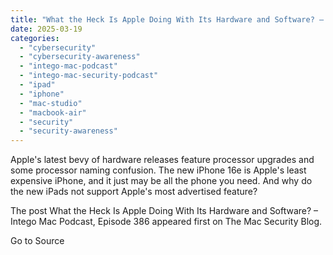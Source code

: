 ```yaml
---
title: "What the Heck Is Apple Doing With Its Hardware and Software? – Intego Mac Podcast, Episode 386"
date: 2025-03-19
categories: 
  - "cybersecurity"
  - "cybersecurity-awareness"
  - "intego-mac-podcast"
  - "intego-mac-security-podcast"
  - "ipad"
  - "iphone"
  - "mac-studio"
  - "macbook-air"
  - "security"
  - "security-awareness"
---
```


Apple's latest bevy of hardware releases feature processor upgrades and some processor naming confusion. The new iPhone 16e is Apple's least expensive iPhone, and it just may be all the phone you need. And why do the new iPads not support Apple's most advertised feature?

The post What the Heck Is Apple Doing With Its Hardware and Software? – Intego Mac Podcast, Episode 386 appeared first on The Mac Security Blog.

Go to Source

